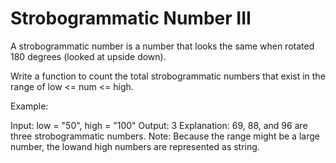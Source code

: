 # Strobogrammatic Number III

A strobogrammatic number is a number that looks the same when rotated 180 degrees (looked at upside down).

Write a function to count the total strobogrammatic numbers that exist in the range of low <= num <= high.

Example:

Input: low = "50", high = "100"
Output: 3 
Explanation: 69, 88, and 96 are three strobogrammatic numbers.
Note:
Because the range might be a large number, the lowand high numbers are represented as string.